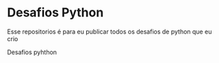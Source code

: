 # Desafios Python
 Esse repositorios é para eu publicar todos os desafios de python que eu crio
 
 Desafios pyhthon